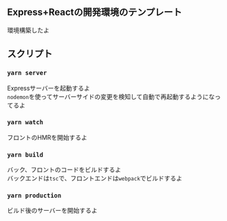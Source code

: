## Express+Reactの開発環境のテンプレート
環境構築したよ

## スクリプト
### `yarn server`
Expressサーバーを起動するよ<br>
`nodemon`を使ってサーバーサイドの変更を検知して自動で再起動するようになってるよ

### `yarn watch`
フロントのHMRを開始するよ

### `yarn build`
バック、フロントのコードをビルドするよ<br>
バックエンドは`tsc`で、フロントエンドは`webpack`でビルドするよ

### `yarn production`
ビルド後のサーバーを開始するよ
